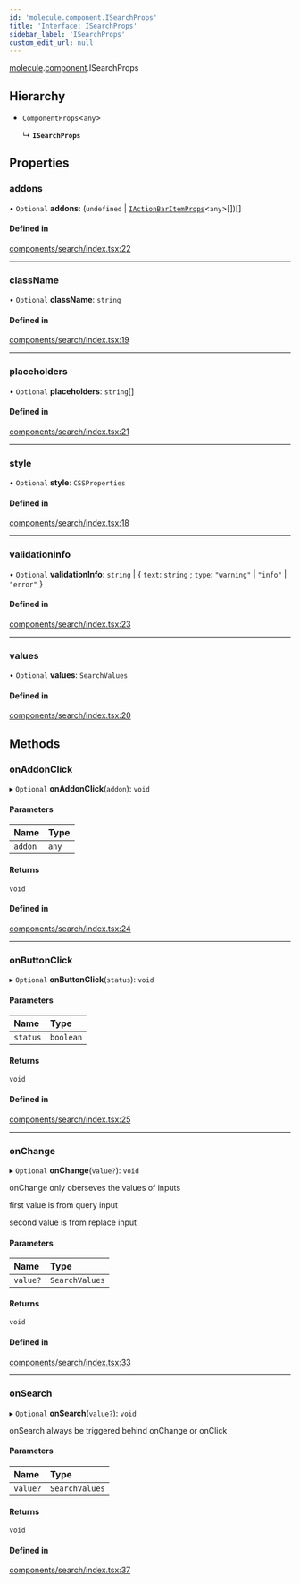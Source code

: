 ```yaml
---
id: 'molecule.component.ISearchProps'
title: 'Interface: ISearchProps'
sidebar_label: 'ISearchProps'
custom_edit_url: null
---
```


[molecule](../namespaces/molecule).[component](../namespaces/molecule.component).ISearchProps

## Hierarchy

-   `ComponentProps`<`any`\>

    ↳ **`ISearchProps`**

## Properties

### addons

• `Optional` **addons**: (`undefined` \| [`IActionBarItemProps`](molecule.component.IActionBarItemProps)<`any`\>[])[]

#### Defined in

[components/search/index.tsx:22](https://github.com/DTStack/molecule/blob/3e6bc450/src/components/search/index.tsx#L22)

---

### className

• `Optional` **className**: `string`

#### Defined in

[components/search/index.tsx:19](https://github.com/DTStack/molecule/blob/3e6bc450/src/components/search/index.tsx#L19)

---

### placeholders

• `Optional` **placeholders**: `string`[]

#### Defined in

[components/search/index.tsx:21](https://github.com/DTStack/molecule/blob/3e6bc450/src/components/search/index.tsx#L21)

---

### style

• `Optional` **style**: `CSSProperties`

#### Defined in

[components/search/index.tsx:18](https://github.com/DTStack/molecule/blob/3e6bc450/src/components/search/index.tsx#L18)

---

### validationInfo

• `Optional` **validationInfo**: `string` \| { `text`: `string` ; `type`: `"warning"` \| `"info"` \| `"error"` }

#### Defined in

[components/search/index.tsx:23](https://github.com/DTStack/molecule/blob/3e6bc450/src/components/search/index.tsx#L23)

---

### values

• `Optional` **values**: `SearchValues`

#### Defined in

[components/search/index.tsx:20](https://github.com/DTStack/molecule/blob/3e6bc450/src/components/search/index.tsx#L20)

## Methods

### onAddonClick

▸ `Optional` **onAddonClick**(`addon`): `void`

#### Parameters

| Name    | Type  |
| :------ | :---- |
| `addon` | `any` |

#### Returns

`void`

#### Defined in

[components/search/index.tsx:24](https://github.com/DTStack/molecule/blob/3e6bc450/src/components/search/index.tsx#L24)

---

### onButtonClick

▸ `Optional` **onButtonClick**(`status`): `void`

#### Parameters

| Name     | Type      |
| :------- | :-------- |
| `status` | `boolean` |

#### Returns

`void`

#### Defined in

[components/search/index.tsx:25](https://github.com/DTStack/molecule/blob/3e6bc450/src/components/search/index.tsx#L25)

---

### onChange

▸ `Optional` **onChange**(`value?`): `void`

onChange only oberseves the values of inputs

first value is from query input

second value is from replace input

#### Parameters

| Name     | Type           |
| :------- | :------------- |
| `value?` | `SearchValues` |

#### Returns

`void`

#### Defined in

[components/search/index.tsx:33](https://github.com/DTStack/molecule/blob/3e6bc450/src/components/search/index.tsx#L33)

---

### onSearch

▸ `Optional` **onSearch**(`value?`): `void`

onSearch always be triggered behind onChange or onClick

#### Parameters

| Name     | Type           |
| :------- | :------------- |
| `value?` | `SearchValues` |

#### Returns

`void`

#### Defined in

[components/search/index.tsx:37](https://github.com/DTStack/molecule/blob/3e6bc450/src/components/search/index.tsx#L37)
